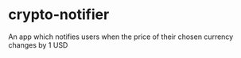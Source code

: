 # crypto-notifier
An app which notifies users when the price of their chosen currency changes by 1 USD
